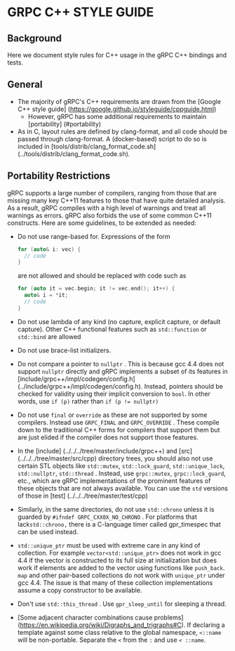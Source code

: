 GRPC C++ STYLE GUIDE
=====================

Background
----------

Here we document style rules for C++ usage in the gRPC C++ bindings
and tests.

General
-------

- The majority of gRPC's C++ requirements are drawn from the [Google C++ style
guide] (https://google.github.io/styleguide/cppguide.html)
   - However, gRPC has some additional requirements to maintain
     [portability] (#portability)
- As in C, layout rules are defined by clang-format, and all code
should be passed through clang-format. A (docker-based) script to do
so is included in [tools/distrib/clang\_format\_code.sh]
(../tools/distrib/clang_format_code.sh).

<a name="portability"></a>
Portability Restrictions
-------------------

gRPC supports a large number of compilers, ranging from those that are
missing many key C++11 features to those that have quite detailed
analysis. As a result, gRPC compiles with a high level of warnings and
treat all warnings as errors. gRPC also forbids the use of some common
C++11 constructs. Here are some guidelines, to be extended as needed:
- Do not use range-based for. Expressions of the form
  ```c
  for (auto& i: vec) {
    // code
  }
  ```
  
  are not allowed and should be replaced with code such as
  ```c
  for (auto it = vec.begin; it != vec.end(); it++) {
    auto& i = *it;
    // code
  }
  ```
  
- Do not use lambda of any kind (no capture, explicit capture, or
default capture). Other C++ functional features such as
`std::function` or `std::bind` are allowed
- Do not use brace-list initializers.
- Do not compare a pointer to `nullptr` . This is because gcc 4.4
  does not support `nullptr` directly and gRPC implements a subset of
  its features in [include/grpc++/impl/codegen/config.h]
  (../include/grpc++/impl/codegen/config.h). Instead, pointers should
  be checked for validity using their implicit conversion to `bool`.
  In other words, use `if (p)` rather than `if (p != nullptr)`
- Do not use `final` or `override` as these are not supported by some
  compilers. Instead use `GRPC_FINAL` and `GRPC_OVERRIDE` . These
  compile down to the traditional C++ forms for compilers that support
  them but are just elided if the compiler does not support those features.
- In the [include] (../../../tree/master/include/grpc++) and [src]
  (../../../tree/master/src/cpp) directory trees, you should also not
  use certain STL objects like `std::mutex`, `std::lock_guard`,
  `std::unique_lock`, `std::nullptr`, `std::thread` . Instead, use
  `grpc::mutex`, `grpc::lock_guard`, etc., which are gRPC
  implementations of the prominent features of these objects that are
  not always available. You can use the `std` versions of those in  [test]
  (../../../tree/master/test/cpp)
- Similarly, in the same directories, do not use `std::chrono` unless
  it is guarded by `#ifndef GRPC_CXX0X_NO_CHRONO` . For platforms that
  lack`std::chrono,` there is a C-language timer called gpr_timespec that can
  be used instead.
- `std::unique_ptr` must be used with extreme care in any kind of
  collection. For example `vector<std::unique_ptr>` does not work in
  gcc 4.4 if the vector is constructed to its full size at
  initialization but does work if elements are added to the vector
  using functions like `push_back`. `map` and other pair-based
  collections do not work with `unique_ptr` under gcc 4.4. The issue
  is that many of these collection implementations assume a copy
  constructor
  to be available.
- Don't use `std::this_thread` . Use `gpr_sleep_until` for sleeping a thread.
- [Some adjacent character combinations cause problems]
  (https://en.wikipedia.org/wiki/Digraphs_and_trigraphs#C). If declaring a
  template against some class relative to the global namespace,
  `<::name` will be non-portable. Separate the `<` from the `:` and use `< ::name`.
